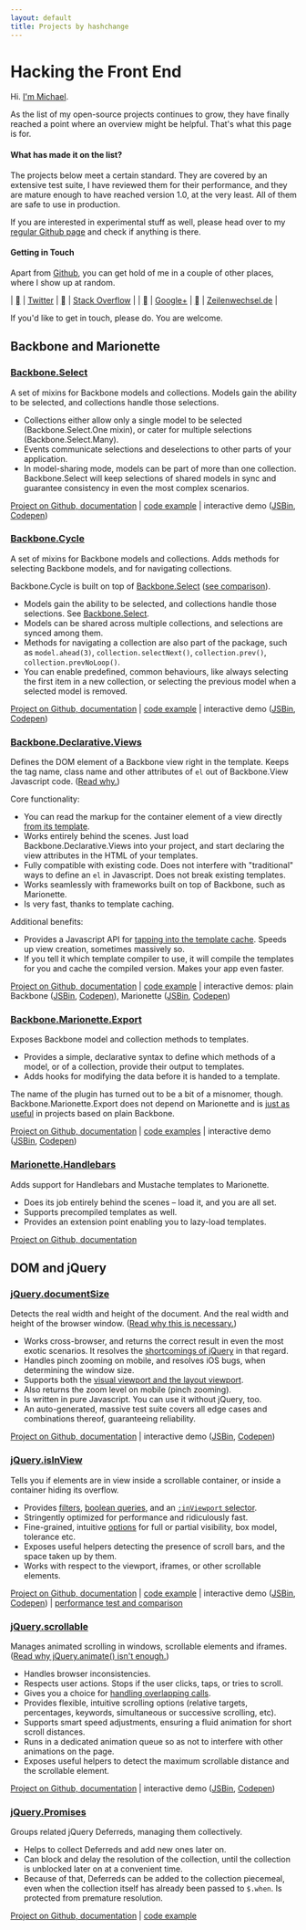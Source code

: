```yaml
---
layout: default
title: Projects by hashchange
---
```


# Hacking the Front End

Hi. [I'm Michael][zw].

As the list of my open-source projects continues to grow, they have finally reached a point where an overview might be helpful. That's what this page is for.

#### What has made it on the list?

The projects below meet a certain standard. They are covered by an extensive test suite, I have reviewed them for their performance, and they are mature enough to have reached version 1.0, at the very least. All of them are safe to use in production.

If you are interested in experimental stuff as well, please head over to my [regular Github page][github] and check if anything is there.

#### Getting in Touch

Apart from [Github][github], you can get hold of me in a couple of other places, where I show up at random.

| [<span class="fa-icon fa-font"></span>][twitter] | [Twitter][twitter] | [<span class="fa-icon fa-font"></span>][so] | [Stack Overflow][so] |
| [<span class="fa-icon fa-font"></span>][google] | [Google+][google] | [<span class="fa-icon fa-font"></span>][zw] | [Zeilenwechsel.de][zw] |

If you'd like to get in touch, please do. You are welcome.

## Backbone and Marionette

### [Backbone.Select][bbsel]

A set of mixins for Backbone models and collections. Models gain the ability to be selected, and collections handle those selections.

- Collections either allow only a single model to be selected (Backbone.Select.One mixin), or cater for multiple selections (Backbone.Select.Many). 
- Events communicate selections and deselections to other parts of your application. 
- In model-sharing mode, models can be part of more than one collection. Backbone.Select will keep selections of shared models in sync and guarantee consistency in even the most complex scenarios.

[Project on Github, documentation][bbsel] \| [code example][bbsel-example] \| interactive demo ([JSBin][bbsel-jsbin], [Codepen][bbsel-codepen])

### [Backbone.Cycle][bbcy]

A set of mixins for Backbone models and collections. Adds methods for selecting Backbone models, and for navigating collections. 

Backbone.Cycle is built on top of [Backbone.Select][local-bbsel] ([see comparison](https://github.com/hashchange/backbone.cycle#backbonecycle-vs-backboneselect)). 

- Models gain the ability to be selected, and collections handle those selections. See [Backbone.Select][local-bbsel].
- Models can be shared across multiple collections, and selections are synced among them.
- Methods for navigating a collection are also part of the package, such as `model.ahead(3)`, `collection.selectNext()`, `collection.prev()`, `collection.prevNoLoop()`.
- You can enable predefined, common behaviours, like always selecting the first item in a new collection, or selecting the previous model when a selected model is removed. 

[Project on Github, documentation][bbcy] \| [code example][bbcy-example] \| interactive demo ([JSBin][bbcy-jsbin], [Codepen][bbcy-codepen])

### [Backbone.Declarative.Views][bbdv]

Defines the DOM element of a Backbone view right in the template. Keeps the tag name, class name and other attributes of `el` out of Backbone.View Javascript code. ([Read why.][bbdv-1])

Core functionality:

- You can read the markup for the container element of a view directly [from its template][bbdv-2]. 
- Works entirely behind the scenes. Just load Backbone.Declarative.Views into your project, and start declaring the view attributes in the HTML of your templates.
- Fully compatible with existing code. Does not interfere with "traditional" ways to define an `el` in Javascript. Does not break existing templates.
- Works seamlessly with frameworks built on top of Backbone, such as Marionette.
- Is very fast, thanks to template caching.

Additional benefits:

- Provides a Javascript API for [tapping into the template cache][bbdv-3]. Speeds up view creation, sometimes massively so. 
- If you tell it which template compiler to use, it will compile the templates for you and cache the compiled version. Makes your app even faster.

[Project on Github, documentation][bbdv] \| [code example][bbdv-example] \| interactive demos: plain Backbone ([JSBin][bbdv-jsbin-plain], [Codepen][bbdv-codepen-plain]), Marionette ([JSBin][bbdv-jsbin-marionette], [Codepen][bbdv-codepen-marionette])

### [Backbone.Marionette.Export][bbme]

Exposes Backbone model and collection methods to templates.

- Provides a simple, declarative syntax to define which methods of a model, or of a collection, provide their output to templates.
- Adds hooks for modifying the data before it is handed to a template.

The name of the plugin has turned out to be a bit of a misnomer, though. Backbone.Marionette.Export does not depend on Marionette and is [just as useful](https://github.com/hashchange/backbone.marionette.export#but-i-dont-use-marionette) in projects based on plain Backbone.

[Project on Github, documentation][bbme] \| [code examples][bbme-example] \| interactive demo ([JSBin][bbme-jsbin], [Codepen][bbme-codepen])

### [Marionette.Handlebars][mhlb]

Adds support for Handlebars and Mustache templates to Marionette.

- Does its job entirely behind the scenes – load it, and you are all set.
- Supports precompiled templates as well.
- Provides an extension point enabling you to lazy-load templates.

[Project on Github, documentation][mhlb]

## DOM and jQuery

### [jQuery.documentSize][jqds]

Detects the real width and height of the document. And the real width and height of the browser window. ([Read why this is necessary.][jqds-why])

- Works cross-browser, and returns the correct result in even the most exotic scenarios. It resolves the [shortcomings of jQuery][jqds-why] in that regard.
- Handles pinch zooming on mobile, and resolves iOS bugs, when determining the window size. 
- Supports both the [visual viewport and the layout viewport][jqds-viewports].
- Also returns the zoom level on mobile (pinch zooming).
- Is written in pure Javascript. You can use it without jQuery, too.
- An auto-generated, massive test suite covers all edge cases and combinations thereof, guaranteeing reliability.

[Project on Github, documentation][jqds] \| interactive demo ([JSBin][jqds-jsbin], [Codepen][jqds-codepen])

### [jQuery.isInView][jqiv]

Tells you if elements are in view inside a scrollable container, or inside a container hiding its overflow. 

- Provides [filters][jqiv-filters], [boolean queries][jqiv-bool], and an [`:inViewport` selector][jqiv-selector].
- Stringently optimized for performance and ridiculously fast.
- Fine-grained, intuitive [options][jqiv-opts] for full or partial visibility, box model, tolerance etc.
- Exposes useful helpers detecting the presence of scroll bars, and the space taken up by them.
- Works with respect to the viewport, iframes, or other scrollable elements.

[Project on Github, documentation][jqiv] \| [code example][jqiv-example] \| interactive demo ([JSBin][jqiv-jsbin], [Codepen][jqiv-codepen]) \| [performance test and comparison][jqiv-perf-jsbin]

### [jQuery.scrollable][jqscroll]

Manages animated scrolling in windows, scrollable elements and iframes. ([Read why jQuery.animate() isn't enough.][jqscroll-why])

- Handles browser inconsistencies.
- Respects user actions. Stops if the user clicks, taps, or tries to scroll.
- Gives you a choice for [handling overlapping calls][jqscroll-overlap].
- Provides flexible, intuitive scrolling options (relative targets, percentages, keywords, simultaneous or successive scrolling, etc).
- Supports smart speed adjustments, ensuring a fluid animation for short scroll distances.
- Runs in a dedicated animation queue so as not to interfere with other animations on the page.
- Exposes useful helpers to detect the maximum scrollable distance and the scrollable element.

[Project on Github, documentation][jqscroll] \| interactive demo ([JSBin][jqscroll-jsbin], [Codepen][jqscroll-codepen])

### [jQuery.Promises][jqpromises]

Groups related jQuery Deferreds, managing them collectively.

- Helps to collect Deferreds and add new ones later on.
- Can block and delay the resolution of the collection, until the collection is unblocked later on at a convenient time.
- Because of that, Deferreds can be added to the collection piecemeal, even when the collection itself has already been passed to `$.when`. Is protected from premature resolution.

[Project on Github, documentation][jqpromises] \| [code example][jqpromises-example]


[zw]: http://www.zeilenwechsel.de/ "Zeilenwechsel.de"
[zw-contact]: http://www.zeilenwechsel.de/general/contact.php "Zeilenwechsel.de – Contact Me"
[github]: https://github.com/hashchange "hashchange on Github"
[twitter]: https://twitter.com/hashchange "@hashchange on Twitter"
[so]: http://stackoverflow.com/users/508355/hashchange "hashchange on Stack Overflow"
[google]: https://plus.google.com/+MichaelHeim/posts "Michael on Google+"

[bbsel]: https://github.com/hashchange/backbone.select "Backbone.Select – Github"
[bbsel-example]: https://github.com/hashchange/backbone.select#an-introductory-example "Code example – Backbone.Select"
[bbsel-jsbin]: http://jsbin.com/xosepu/2/edit?js,output "Backbone.Select demo (AMD) – JSBin"
[bbsel-codepen]: http://codepen.io/hashchange/pen/yNdbgR "Backbone.Select demo (AMD) – Codepen"

[bbcy]: https://github.com/hashchange/backbone.cycle "Backbone.Cycle – Github"
[bbcy-example]: https://github.com/hashchange/backbone.cycle#the-gist-of-it "Code example – Backbone.Cycle"
[bbcy-jsbin]: http://jsbin.com/johoha/2/edit?js,output "Backbone.Cycle demo (AMD) – JSBin"
[bbcy-codepen]: http://codepen.io/hashchange/pen/OVeovy "Backbone.Cycle demo (AMD) – Codepen"

[bbdv]: https://github.com/hashchange/backbone.declarative.views "Backbone.Declarative.Views – Github"
[bbdv-example]: https://github.com/hashchange/backbone.declarative.views#core-functionality "Core functionality and examples – Backbone.Declarative.Views"
[bbdv-jsbin-plain]: http://jsbin.com/laxequ/2/edit?html,js,output "Backbone.Declarative.Views demo, using plain Backbone (AMD) – JSBin"
[bbdv-codepen-plain]: http://codepen.io/hashchange/pen/gpNdKp "Backbone.Declarative.Views demo, using plain Backbone (AMD) – Codepen"
[bbdv-jsbin-marionette]: http://jsbin.com/sopobo/3/edit?html,js,output "Backbone.Declarative.Views demo, using Marionette (AMD) – JSBin"
[bbdv-codepen-marionette]: http://codepen.io/hashchange/pen/vOqzPY "Backbone.Declarative.Views demo, using Marionette (AMD) – Codepen"

[bbdv-1]: https://github.com/hashchange/backbone.declarative.views#why-use-it "Backbone.Declarative.Views: Why use it?"
[bbdv-2]: https://github.com/hashchange/backbone.declarative.views#define-an-el-with-data-attributes-in-the-html "Define an `el` in the HTML – Backbone.Declarative.Views"
[bbdv-3]: https://github.com/hashchange/backbone.declarative.views#performance-use-the-template-cache "Performance: Use the template cache – Backbone.Declarative.Views"
[bbdv-4]: https://github.com/hashchange/backbone.declarative.views#keeping-compiled-templates-in-the-cache "Keeping compiled templates in the cache"

[bbme]: https://github.com/hashchange/backbone.marionette.export "Backbone.Marionette.Export – Github"
[bbme-example]: https://github.com/hashchange/backbone.marionette.export#usage-and-examples "Code examples – Backbone.Marionette.Export"
[bbme-jsbin]: http://jsbin.com/hoyome/6/edit?js,output "Backbone.Marionette.Export demo (AMD) – JSBin"
[bbme-codepen]: http://codepen.io/hashchange/pen/jPjvoG "Backbone.Marionette.Export demo (AMD) – Codepen"

[mhlb]: https://github.com/hashchange/marionette.handlebars "Marionette.Handlebars – Github"

[jqds]: https://github.com/hashchange/jquery.documentsize "jQuery.documentSize – Github"
[jqds-why]: https://github.com/hashchange/jquery.documentsize#what-does-it-do-that-jquery-doesnt "jQuery.documentSize: What does it do that jQuery doesn't?"
[jqds-viewports]: http://www.quirksmode.org/mobile/viewports2.html "Quirksmode.org: A tale of two viewports"
[jqds-jsbin]: http://jsbin.com/dujuyi/2 "jQuery.documentSize demo, using Zepto (AMD) – JSBin"
[jqds-codepen]: http://codepen.io/hashchange/full/xGomQQ "jQuery.documentSize demo, using Zepto (AMD) – Codepen"

[jqiv]: https://github.com/hashchange/jquery.isinview "jQuery.isInView – Github"
[jqiv-filters]: https://github.com/hashchange/jquery.isinview#filters "Filters – jQuery.isInView"
[jqiv-bool]: https://github.com/hashchange/jquery.isinview#boolean-queries "Boolean queries – jQuery.isInView"
[jqiv-selector]: https://github.com/hashchange/jquery.isinview#inviewport-selector ":inViewport selector – jQuery.isInView"
[jqiv-opts]: https://github.com/hashchange/jquery.isinview#options "Options – jQuery.isInView"
[jqiv-example]: https://github.com/hashchange/jquery.isinview#usage-by-example-lazy-loading "Usage by example: Lazy loading – jQuery.isInView"
[jqiv-jsbin]: http://jsbin.com/legice/6/edit?js,output "jQuery.isInView demo (AMD) – JSBin"
[jqiv-codepen]: http://codepen.io/hashchange/pen/LVKqPK "jQuery.isInView demo (AMD) – Codepen"
[jqiv-perf-jsbin]: http://jsbin.com/lisudi/3 "jQuery.isInView: Performance Test and Comparison (with isInViewport, jquery.visible, jquery_lazyload, hunt) - JS Bin"

[jqscroll]: https://github.com/hashchange/jquery.scrollable "jQuery.scrollable – Github"
[jqscroll-why]: https://github.com/hashchange/jquery.scrollable#why "jQuery.scrollable: Why?"
[jqscroll-overlap]: https://github.com/hashchange/jquery.scrollable#starting-a-scroll-movement-while-another-one-is-still-in-progress "Starting a scroll movement while another one is still in progress – jQuery.scrollable"
[jqscroll-jsbin]: http://jsbin.com/kurevu/2 "jQuery.scrollable demo (AMD) – JSBin"
[jqscroll-codepen]: http://codepen.io/hashchange/full/KpjLMo "jQuery.scrollable demo (AMD) – Codepen"

[jqpromises]: https://github.com/hashchange/jquery.promises "jQuery.Promises – Github"
[jqpromises-example]: https://github.com/hashchange/jquery.promises#making-promises-is-easy---postponing-them-too "Making Promises is easy – postponing them, too | jQuery.Promises"

[local-bbsel]: #backboneselectbbsel "Backbone.Select"

